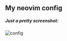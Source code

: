 ## My neovim config

##### Just a pretty screenshot:
![config](https://github.com/user-attachments/assets/3483a202-3891-4dad-b715-70eba7715248)
